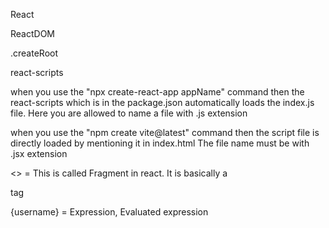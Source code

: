 React

ReactDOM

.createRoot

react-scripts

when you use the "npx create-react-app appName" command then the react-scripts which is in the package.json automatically loads the index.js file.
Here you are allowed to name a file with .js extension

when you use the "npm create vite@latest" command then the script file is directly loaded by mentioning it in index.html
The file name must be with .jsx extension

<> = This is called Fragment in react. It is basically a <div></div> tag

{username} = Expression, Evaluated expression